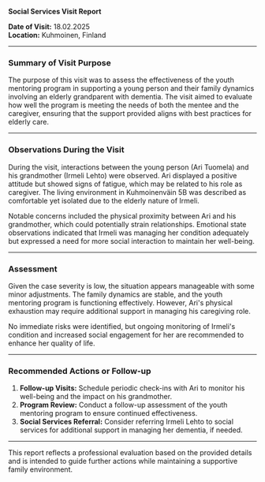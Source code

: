 

**Social Services Visit Report**

**Date of Visit:** 18.02.2025  
**Location:** Kuhmoinen, Finland  

---

### **Summary of Visit Purpose**

The purpose of this visit was to assess the effectiveness of the youth mentoring program in supporting a young person and their family dynamics involving an elderly grandparent with dementia. The visit aimed to evaluate how well the program is meeting the needs of both the mentee and the caregiver, ensuring that the support provided aligns with best practices for elderly care.

---

### **Observations During the Visit**

During the visit, interactions between the young person (Ari Tuomela) and his grandmother (Irmeli Lehto) were observed. Ari displayed a positive attitude but showed signs of fatigue, which may be related to his role as caregiver. The living environment in Kuhmoinenväin 5B was described as comfortable yet isolated due to the elderly nature of Irmeli.

Notable concerns included the physical proximity between Ari and his grandmother, which could potentially strain relationships. Emotional state observations indicated that Irmeli was managing her condition adequately but expressed a need for more social interaction to maintain her well-being.

---

### **Assessment**

Given the case severity is low, the situation appears manageable with some minor adjustments. The family dynamics are stable, and the youth mentoring program is functioning effectively. However, Ari's physical exhaustion may require additional support in managing his caregiving role.

No immediate risks were identified, but ongoing monitoring of Irmeli's condition and increased social engagement for her are recommended to enhance her quality of life.

---

### **Recommended Actions or Follow-up**

1. **Follow-up Visits:** Schedule periodic check-ins with Ari to monitor his well-being and the impact on his grandmother.
2. **Program Review:** Conduct a follow-up assessment of the youth mentoring program to ensure continued effectiveness.
3. **Social Services Referral:** Consider referring Irmeli Lehto to social services for additional support in managing her dementia, if needed.

---

This report reflects a professional evaluation based on the provided details and is intended to guide further actions while maintaining a supportive family environment.